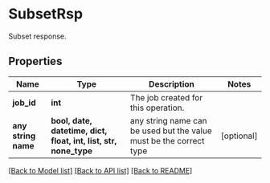 # SubsetRsp

Subset response. 

## Properties
Name | Type | Description | Notes
------------ | ------------- | ------------- | -------------
**job_id** | **int** | The job created for this operation. | 
**any string name** | **bool, date, datetime, dict, float, int, list, str, none_type** | any string name can be used but the value must be the correct type | [optional]

[[Back to Model list]](../README.md#documentation-for-models) [[Back to API list]](../README.md#documentation-for-api-endpoints) [[Back to README]](../README.md)


